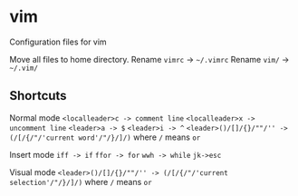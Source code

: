 # vim
Configuration files for vim

Move all files to home directory.
Rename `vimrc` -> `~/.vimrc`
Rename `vim/` -> `~/.vim/`

## Shortcuts
Normal mode
`<localleader>c -> comment line`
`<localleader>x -> uncomment line`
`<leader>a -> $`
`<leader>i -> ^`
`<leader>()/[]/{}/""/'' -> (/[/{/"/'current word'/"/}/]/)` where `/` means `or`

Insert mode
`iff -> if`
`ffor -> for`
`wwh -> while`
`jk->esc`

Visual mode
`<leader>()/[]/{}/""/'' -> (/[/{/"/'current selection'/"/}/]/)` where `/` means `or`

